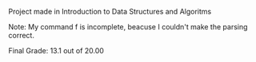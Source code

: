 Project made in Introduction to Data Structures and Algoritms

Note: My command f is incomplete, beacuse I couldn't make the parsing correct. 

Final Grade: 13.1 out of 20.00
